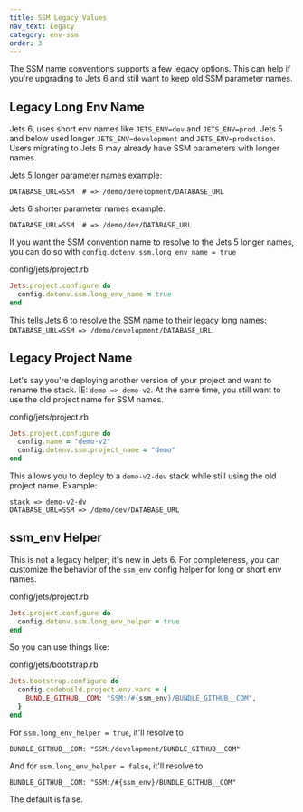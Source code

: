 ```yaml
---
title: SSM Legacy Values
nav_text: Legacy
category: env-ssm
order: 3
---
```


The SSM name conventions supports a few legacy options. This can help if you're upgrading to Jets 6 and still want to keep old SSM parameter names.

## Legacy Long Env Name

Jets 6, uses short env names like `JETS_ENV=dev` and `JETS_ENV=prod`. Jets 5 and below used longer `JETS_ENV=development` and `JETS_ENV=production`. Users migrating to Jets 6 may already have SSM parameters with longer names.

Jets 5 longer parameter names example:

    DATABASE_URL=SSM  # => /demo/development/DATABASE_URL

Jets 6 shorter parameter names example:

    DATABASE_URL=SSM  # => /demo/dev/DATABASE_URL

If you want the SSM convention name to resolve to the Jets 5 longer names, you can do so with `config.dotenv.ssm.long_env_name = true`

config/jets/project.rb

```ruby
Jets.project.configure do
  config.dotenv.ssm.long_env_name = true
end
```

This tells Jets 6 to resolve the SSM name to their legacy long names: `DATABASE_URL=SSM => /demo/development/DATABASE_URL`.

## Legacy Project Name

Let's say you're deploying another version of your project and want to rename the stack. IE: `demo => demo-v2`. At the same time, you still want to use the old project name for SSM names.

config/jets/project.rb

```ruby
Jets.project.configure do
  config.name = "demo-v2"
  config.dotenv.ssm.project_name = "demo"
end
```

This allows you to deploy to a `demo-v2-dev` stack while still using the old project name. Example:

    stack => demo-v2-dv
    DATABASE_URL=SSM => /demo/dev/DATABASE_URL

## ssm_env Helper

This is not a legacy helper; it's new in Jets 6. For completeness, you can customize the behavior of the `ssm_env` config helper for long or short env names.

config/jets/project.rb

```ruby
Jets.project.configure do
  config.dotenv.ssm.long_env_helper = true
end
```

So you can use things like:

config/jets/bootstrap.rb

```ruby
Jets.bootstrap.configure do
  config.codebuild.project.env.vars = {
    BUNDLE_GITHUB__COM: "SSM:/#{ssm_env}/BUNDLE_GITHUB__COM",
  }
end
```

For `ssm.long_env_helper = true`, it'll resolve to

    BUNDLE_GITHUB__COM: "SSM:/development/BUNDLE_GITHUB__COM"

And for `ssm.long_env_helper = false`, it'll resolve to

    BUNDLE_GITHUB__COM: "SSM:/#{ssm_env}/BUNDLE_GITHUB__COM"

The default is false.
